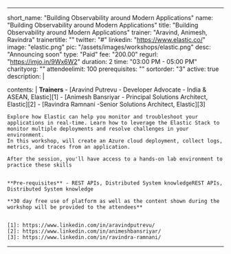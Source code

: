 ---

short_name: "Building Observability around Modern Applications"
name: "Building Observability around Modern Applications"
title: "Building Observability around Modern Applications"
trainer: "Aravind, Animesh, Ravindra"
trainertitle: ""
twitter: "#"
linkedin: "https://www.elastic.co/"
image: "elastic.png"
pic: "/assets/images/workshops/elastic.png"
desc: "Announcing soon"
type: "Paid"
fee: "200.00"
regurl: "https://imjo.in/9Wx6W2"
duration: 2
time: "03:00 PM - 05:00 PM"
charityorg: ""
attendeelimit: 100
prerequisites: ""
sortorder: "3"
active: true
description: |
    
    
contents: |
    **Trainers**
    - [Aravind Putrevu - Developer Advocate - India & ASEAN, Elastic][1]
    - [Animesh Bansriyar - Principal Solutions Architect, Elastic][2]
    - [Ravindra Ramnani -Senior Solutions Architect, Elastic][3]

    Explore how Elastic can help you monitor and troubleshoot your applications in real-time. Learn how to leverage the Elastic Stack to monitor multiple deployments and resolve challenges in your environment. 
    In this workshop, will create an Azure cloud deployment, collect logs, metrics, and traces from an application. 

    After the session, you'll have access to a hands-on lab environment to practice these skills


    **Pre-requisites** - REST APIs, Distributed System knowledgeREST APIs, Distributed System knowledge

    **30 day free use of platform as well as the content shown during the workshop will be provided to the attendees**

    
    [1]: https://www.linkedin.com/in/aravindputrevu/
    [2]: https://www.linkedin.com/in/animeshbansriyar/
    [3]: https://www.linkedin.com/in/ravindra-ramnani/
---